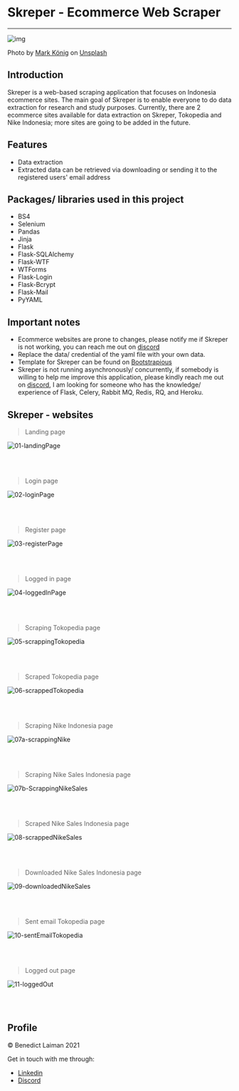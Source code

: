 # Skreper - Ecommerce Web Scraper

<hr>

![img](https://images.unsplash.com/photo-1592503254549-d83d24a4dfab?ixlib=rb-1.2.1&ixid=MnwxMjA3fDB8MHxwaG90by1wYWdlfHx8fGVufDB8fHx8&auto=format&fit=crop&w=1000&q=80)

Photo by [Mark König](https://unsplash.com/@markkoenig) on [Unsplash](https://unsplash.com/photos/Tl8mDaue_II)

## Introduction

Skreper is a web-based scraping application that focuses on Indonesia ecommerce sites. The main goal of Skreper is to enable everyone to do data extraction for research and study purposes. Currently, there are 2 ecommerce sites available for data extraction on Skreper, Tokopedia and Nike Indonesia; more sites are going to be added in the future.

## Features

- Data extraction
- Extracted data can be retrieved via downloading or sending it to the registered users' email address

## Packages/ libraries used in this project

- BS4
- Selenium
- Pandas
- Jinja
- Flask
- Flask-SQLAlchemy
- Flask-WTF
- WTForms
- Flask-Login
- Flask-Bcrypt
- Flask-Mail
- PyYAML

## Important notes

- Ecommerce websites are prone to changes, please notify me if Skreper is not working, you can reach me out on [discord](https://discordapp.com/users/525654231940857867)
- Replace the data/ credential of the yaml file with your own data.
- Template for Skreper can be found on [Bootstrapious](https://bootstrapious.com/)
- Skreper is not running asynchronously/ concurrently, if somebody is willing to help me improve this application, please kindly reach me out on [discord](https://discordapp.com/users/525654231940857867), I am looking for someone who has the knowledge/ experience of Flask, Celery, Rabbit MQ, Redis, RQ, and Heroku. 

## Skreper - websites

>  Landing page

![01-landingPage](pic/01-landingPage.JPG)

<br><br>

> Login page

![02-loginPage](pic/02-loginPage.JPG)

<br><br>

>  Register page

![03-registerPage](pic/03-registerPage.JPG)

<br><br>

> Logged in page

![04-loggedInPage](pic/04-loggedInPage.JPG)

<br><br>

> Scraping Tokopedia page

![05-scrappingTokopedia](pic/05-scrappingTokopedia.JPG)

<br><br>

> Scraped Tokopedia page

![06-scrappedTokopedia](pic/06-scrappedTokopedia.JPG)

<br><br>

> Scraping Nike Indonesia page

![07a-scrappingNike](pic/07a-scrappingNike.JPG)

<br><br>

> Scraping Nike Sales Indonesia page

![07b-ScrappingNikeSales](pic/07b-ScrappingNikeSales.JPG)

<br><br>

> Scraped Nike Sales Indonesia page

![08-scrappedNikeSales](pic/08-scrappedNikeSales.JPG)

<br><br>

> Downloaded Nike Sales Indonesia page

![09-downloadedNikeSales](pic/09-downloadedNikeSales.JPG)

<br><br>

> Sent email Tokopedia page

![10-sentEmailTokopedia](pic/10-sentEmailTokopedia.JPG)

<br><br>

> Logged out page

![11-loggedOut](pic/11-loggedOut.JPG)

<br><br>

## Profile

© Benedict Laiman 2021

Get in touch with me through:

- [Linkedin](https://www.linkedin.com/in/benedict-laiman-60401319a/)
- [Discord](https://discordapp.com/users/525654231940857867/)

